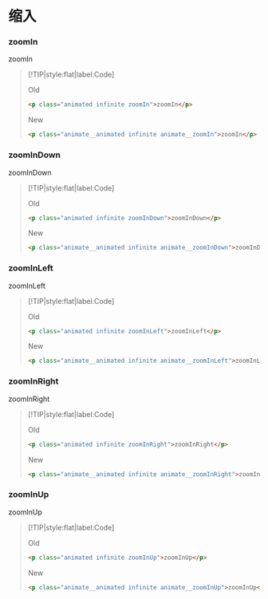 # 缩入

<!-- toc -->

### zoomIn

<p class="animated infinite zoomIn">zoomIn</p>

> [!TIP|style:flat|label:Code]
>
> <span class="tip">Old</span>
>
> ```html
> <p class="animated infinite zoomIn">zoomIn</p>
> ```
>
> <span class="tip">New</span>
>
> ```html
> <p class="animate__animated infinite animate__zoomIn">zoomIn</p>
> ```

### zoomInDown

<p class="animated infinite zoomInDown">zoomInDown</p>

> [!TIP|style:flat|label:Code]
>
> <span class="tip">Old</span>
>
> ```html
> <p class="animated infinite zoomInDown">zoomInDown</p>
> ```
>
> <span class="tip">New</span>
>
> ```html
> <p class="animate__animated infinite animate__zoomInDown">zoomInDown</p>
> ```

### zoomInLeft

<p class="animated infinite zoomInLeft">zoomInLeft</p>

> [!TIP|style:flat|label:Code]
>
> <span class="tip">Old</span>
>
> ```html
> <p class="animated infinite zoomInLeft">zoomInLeft</p>
> ```
>
> <span class="tip">New</span>
>
> ```html
> <p class="animate__animated infinite animate__zoomInLeft">zoomInLeft</p>
> ```

### zoomInRight

<p class="animated infinite zoomInRight">zoomInRight</p>

> [!TIP|style:flat|label:Code]
>
> <span class="tip">Old</span>
>
> ```html
> <p class="animated infinite zoomInRight">zoomInRight</p>
> ```
>
> <span class="tip">New</span>
>
> ```html
> <p class="animate__animated infinite animate__zoomInRight">zoomInRight</p>
> ```

### zoomInUp

<p class="animated infinite zoomInUp">zoomInUp</p>

> [!TIP|style:flat|label:Code]
>
> <span class="tip">Old</span>
>
> ```html
> <p class="animated infinite zoomInUp">zoomInUp</p>
> ```
>
> <span class="tip">New</span>
>
> ```html
> <p class="animate__animated infinite animate__zoomInUp">zoomInUp</p>
> ```

<!-- endtoc -->